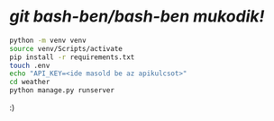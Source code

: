# ***git bash-ben/bash-ben mukodik!***
```bash
python -m venv venv
source venv/Scripts/activate
pip install -r requirements.txt
touch .env
echo "API_KEY=<ide masold be az apikulcsot>"
cd weather
python manage.py runserver
```

:)